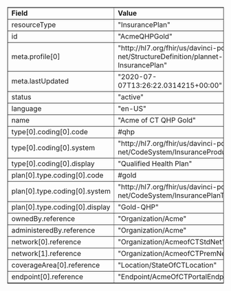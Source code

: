 <table border="1"><tr><td><b>Field</b></td><td><b>Value</b></td></tr>
<tr><td>resourceType</td><td>
"InsurancePlan"
</td></tr>
<tr><td>id</td><td>
"AcmeQHPGold"
</td></tr>
<tr><td>meta.profile[0]</td><td>"http://hl7.org/fhir/us/davinci-pdex-plan-net/StructureDefinition/plannet-InsurancePlan"</td></tr>
<tr><td>meta.lastUpdated</td><td>
"2020-07-07T13:26:22.0314215+00:00"
</td></tr>
<tr><td>status</td><td>
"active"
</td></tr>
<tr><td>language</td><td>
"en-US"
</td></tr>
<tr><td>name</td><td>
"Acme of CT QHP Gold"
</td></tr>
<tr><td>type[0].coding[0].code</td><td>
#qhp
</td></tr>
<tr><td>type[0].coding[0].system</td><td>
"http://hl7.org/fhir/us/davinci-pdex-plan-net/CodeSystem/InsuranceProductTypeCS"
</td></tr>
<tr><td>type[0].coding[0].display</td><td>
"Qualified Health Plan"
</td></tr>
<tr><td>plan[0].type.coding[0].code</td><td>
#gold
</td></tr>
<tr><td>plan[0].type.coding[0].system</td><td>
"http://hl7.org/fhir/us/davinci-pdex-plan-net/CodeSystem/InsurancePlanTypeCS"
</td></tr>
<tr><td>plan[0].type.coding[0].display</td><td>
"Gold-QHP"
</td></tr>
<tr><td>ownedBy.reference</td><td>
"Organization/Acme"
</td></tr>
<tr><td>administeredBy.reference</td><td>
"Organization/Acme"
</td></tr>
<tr><td>network[0].reference</td><td>
"Organization/AcmeofCTStdNet"
</td></tr>
<tr><td>network[1].reference</td><td>
"Organization/AcmeofCTPremNet"
</td></tr>
<tr><td>coverageArea[0].reference</td><td>
"Location/StateOfCTLocation"
</td></tr>
<tr><td>endpoint[0].reference</td><td>
"Endpoint/AcmeOfCTPortalEndpoint"
</td></tr>
</table>
